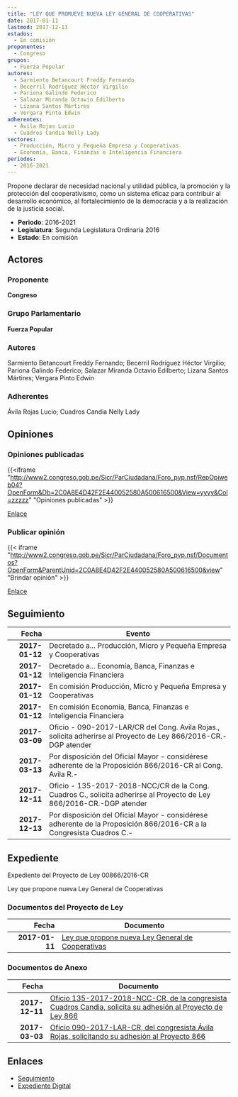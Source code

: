 ```yaml
---
title: "LEY QUE PROMUEVE NUEVA LEY GENERAL DE COOPERATIVAS"
date: 2017-01-11
lastmod: 2017-12-13
estados: 
  - En comisión
proponentes: 
  - Congreso
grupos: 
  - Fuerza Popular
autores: 
  - Sarmiento Betancourt Freddy Fernando
  - Becerril Rodríguez Héctor Virgilio
  - Pariona Galindo Federico
  - Salazar Miranda Octavio Edilberto
  - Lizana Santos Mártires
  - Vergara Pinto Edwin
adherentes: 
  - Ávila Rojas Lucio
  - Cuadros Candia Nelly Lady
sectores: 
  - Producción, Micro y Pequeña Empresa y Cooperativas
  - Economía, Banca, Finanzas e Inteligencia Financiera
periodos: 
  - 2016-2021
---
```


Propone declarar de necesidad nacional y utilidad pública, la promoción y la protección del cooperativismo, como un sistema eficaz para contribuir al desarrollo económico, al fortalecimiento de la democracia y a la realización de la justicia social.

- **Periodo**: 2016-2021
- **Legislatura**: Segunda Legislatura Ordinaria 2016
- **Estado**: En comisión

## Actores

### Proponente

**Congreso**

### Grupo Parlamentario

**Fuerza Popular**

### Autores

Sarmiento Betancourt Freddy Fernando; Becerril Rodríguez Héctor Virgilio; Pariona Galindo Federico; Salazar Miranda Octavio Edilberto; Lizana Santos Mártires; Vergara Pinto Edwin

### Adherentes

Ávila Rojas Lucio; Cuadros Candia Nelly Lady


## Opiniones

### Opiniones publicadas

{{<iframe "http://www2.congreso.gob.pe/Sicr/ParCiudadana/Foro_pvp.nsf/RepOpiweb04?OpenForm&Db=2C0A8E4D42F2E440052580A500616500&View=yyyy&Col=zzzzz" "Opiniones publicadas" >}}

[Enlace](http://www2.congreso.gob.pe/Sicr/ParCiudadana/Foro_pvp.nsf/RepOpiweb04?OpenForm&Db=2C0A8E4D42F2E440052580A500616500&View=yyyy&Col=zzzzz)
### Publicar opinión

{{< iframe "http://www2.congreso.gob.pe/Sicr/ParCiudadana/Foro_pvp.nsf/Documentos?OpenForm&ParentUnid=2C0A8E4D42F2E440052580A500616500&view" "Brindar opinión" >}}

[Enlace](http://www2.congreso.gob.pe/Sicr/ParCiudadana/Foro_pvp.nsf/Documentos?OpenForm&ParentUnid=2C0A8E4D42F2E440052580A500616500&view)

## Seguimiento

| Fecha | Evento |
|------:|--------|
| **2017-01-12** | Decretado a... Producción, Micro y Pequeña Empresa y Cooperativas|
| **2017-01-12** | Decretado a... Economía, Banca, Finanzas e Inteligencia Financiera|
| **2017-01-12** | En comisión Producción, Micro y Pequeña Empresa y Cooperativas|
| **2017-01-12** | En comisión Economía, Banca, Finanzas e Inteligencia Financiera|
| **2017-03-09** | Oficio - 090-2017-LAR/CR del Cong. Avila Rojas., solicita adherirse al Proyecto de Ley 866/2016-CR.-DGP atender|
| **2017-03-13** | Por disposición del Oficial Mayor - considérese adherente de la Proposición 866/2016-CR al Cong. Avila R.-|
| **2017-12-11** | Oficio - 135-2017-2018-NCC/CR de la Cong. Cuadros C., solicita adherirse al Proyecto de Ley 866/2016-CR.-DGP atender|
| **2017-12-13** | Por disposición del Oficial Mayor - considérese adherente de la Proposición 866/2016-CR a la Congresista Cuadros C.-|


## Expediente

Expediente del Proyecto de Ley 00866/2016-CR

Ley que propone nueva Ley General de Cooperativas


### Documentos del Proyecto de Ley

| Fecha | Documento |
|------:|--------|
| **2017-01-11** | [Ley que propone nueva Ley General de Cooperativas](http://www.leyes.congreso.gob.pe/Documentos/2016_2021/Proyectos_de_Ley_y_de_Resoluciones_Legislativas/PL0086620170111..pdf) |

### Documentos de Anexo

| Fecha | Documento |
|------:|--------|
| **2017-12-11** | [Oficio 135-2017-2018-NCC-CR, de la congresista Cuadros Candia, solicita su adhesión al Proyecto de Ley 866](http://www.leyes.congreso.gob.pe/Documentos/2016_2021/Adhesiones/Proyectos_de_Ley/OFICIO-135-2017-2018-NCC-CR.pdf) |
| **2017-03-03** | [Oficio 090-2017-LAR-CR, del congresista Ávila Rojas, solicitando su adhesión al Proyecto 866](http://www.leyes.congreso.gob.pe/Documentos/2016_2021/Oficios/Congresistas/OFICIO-090-2017-LAR-CR.pdf) |

## Enlaces 

- [Seguimiento](http://www2.congreso.gob.pe/Sicr/TraDocEstProc/CLProLey2016.nsf/f7fff46988ca05b1052578e100829cc7/529220009b64ee8e052580a5005c5aff?OpenDocument)
- [Expediente Digital](http://www2.congreso.gob.pe/Sicr/TraDocEstProc/CLProLey2016.nsf/f7fff46988ca05b1052578e100829cc7/529220009b64ee8e052580a5005c5aff?OpenDocument&Click=05257FB7005EB655.eb71d0cf91d8294e05256cdf006b5706/$Body/0.1C6C)
